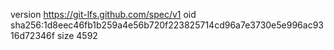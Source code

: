 version https://git-lfs.github.com/spec/v1
oid sha256:1d8eec46fb1b259a4e56b720f223825714cd96a7e3730e5e996ac9316d72346f
size 4592

